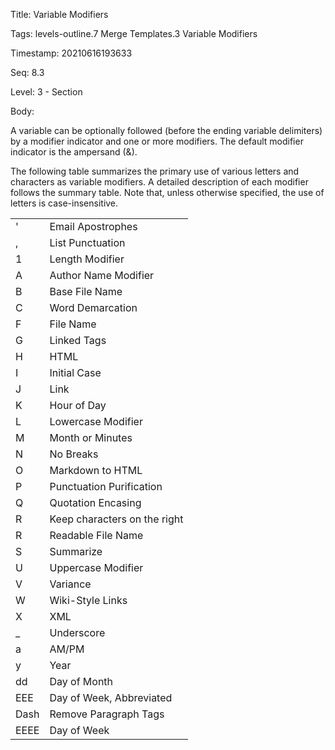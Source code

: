 Title:  Variable Modifiers

Tags:   levels-outline.7 Merge Templates.3 Variable Modifiers

Timestamp: 20210616193633

Seq:    8.3

Level:  3 - Section

Body: 

A variable can be optionally followed (before the ending variable delimiters) by a modifier indicator and one or more modifiers. The default modifier indicator is the ampersand (&amp;).

The following table summarizes the primary use of various letters and characters as variable modifiers. A detailed description of each modifier follows the summary table. Note that, unless otherwise specified, the use of letters is case-insensitive.

<table>
<tr><td>'</td><td>Email Apostrophes</td></tr>
<tr><td>,</td><td>List Punctuation</td></tr>
<tr><td>1</td><td>Length Modifier</td></tr>
<tr><td>A</td><td>Author Name Modifier</td></tr>
<tr><td>B</td><td>Base File Name</td></tr>
<tr><td>C</td><td>Word Demarcation</td></tr>
<tr><td>F</td><td>File Name</td></tr>
<tr><td>G</td><td>Linked Tags</td></tr>
<tr><td>H</td><td>HTML</td></tr>
<tr><td>I</td><td>Initial Case</td></tr>
<tr><td>J</td><td>Link</td></tr>
<tr><td>K</td><td>Hour of Day</td></tr>
<tr><td>L</td><td>Lowercase Modifier</td></tr>
<tr><td>M</td><td>Month or Minutes</td></tr>
<tr><td>N</td><td>No Breaks</td></tr>
<tr><td>O</td><td>Markdown to HTML</td></tr>
<tr><td>P</td><td>Punctuation Purification</td></tr>
<tr><td>Q</td><td>Quotation Encasing</td></tr>
<tr><td>R</td><td>Keep characters on the right</td></tr>
<tr><td>R</td><td>Readable File Name</td></tr>
<tr><td>S</td><td>Summarize</td></tr>
<tr><td>U</td><td>Uppercase Modifier</td></tr>
<tr><td>V</td><td>Variance</td></tr>
<tr><td>W</td><td>Wiki-Style Links</td></tr>
<tr><td>X</td><td>XML</td></tr>
<tr><td>_</td><td>Underscore</td></tr>
<tr><td>a</td><td>AM/PM</td></tr>
<tr><td>y</td><td>Year</td></tr>
<tr><td>dd</td><td>Day of Month</td></tr>
<tr><td>EEE</td><td>Day of Week, Abbreviated</td></tr>
<tr><td>Dash</td><td>Remove Paragraph Tags</td></tr>
<tr><td>EEEE</td><td>Day of Week</td></tr>
</table>
